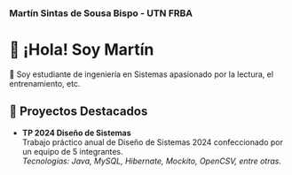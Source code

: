 ### Martín Sintas de Sousa Bispo - UTN FRBA

# 👋 ¡Hola! Soy Martín

🚀 Soy estudiante de ingeniería en Sistemas apasionado por la lectura, el entrenamiento, etc.
## 🔭 Proyectos Destacados
- **TP 2024 Diseño de Sistemas**  
  Trabajo práctico anual de Diseño de Sistemas 2024 confeccionado por un equipo de 5 integrantes.  
  _Tecnologías: Java, MySQL, Hibernate, Mockito, OpenCSV, entre otras._


